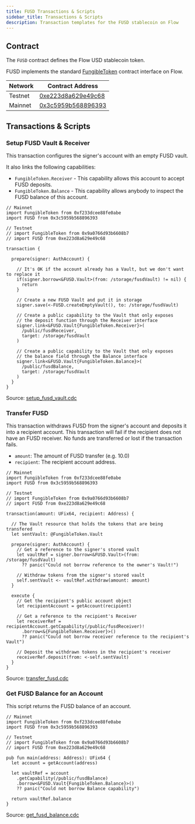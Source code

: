 ```yaml
---
title: FUSD Transactions & Scripts
sidebar_title: Transactions & Scripts
description: Transaction templates for the FUSD stablecoin on Flow 
---
```


## Contract

The `FUSD` contract defines the Flow USD stablecoin token.

FUSD implements the standard [FungibleToken](/core-contracts/fungible-token/)
contract interface on Flow.

| Network  | Contract Address     |
| -------- | -------------------- |
| Testnet  | [0xe223d8a629e49c68](https://flow-view-source.com/testnet/account/0xe223d8a629e49c68/contract/FUSD) |
| Mainnet  | [0x3c5959b568896393](https://flowscan.org/contract/A.3c5959b568896393.FUSD) |

## Transactions & Scripts

### Setup FUSD Vault & Receiver

This transaction configures the signer's account
with an empty FUSD vault.

It also links the following capabilities:

- `FungibleToken.Receiver` - This capability allows this account to accept FUSD deposits.
- `FungibleToken.Balance` - This capability allows anybody to inspect the FUSD balance of this account.

```cadence:title=setup_fusd_vault.cdc
// Mainnet
import FungibleToken from 0xf233dcee88fe0abe
import FUSD from 0x3c5959b568896393

// Testnet
// import FungibleToken from 0x9a0766d93b6608b7
// import FUSD from 0xe223d8a629e49c68

transaction {

  prepare(signer: AuthAccount) {

    // It's OK if the account already has a Vault, but we don't want to replace it
    if(signer.borrow<&FUSD.Vault>(from: /storage/fusdVault) != nil) {
      return
    }
    
    // Create a new FUSD Vault and put it in storage
    signer.save(<-FUSD.createEmptyVault(), to: /storage/fusdVault)

    // Create a public capability to the Vault that only exposes
    // the deposit function through the Receiver interface
    signer.link<&FUSD.Vault{FungibleToken.Receiver}>(
      /public/fusdReceiver,
      target: /storage/fusdVault
    )

    // Create a public capability to the Vault that only exposes
    // the balance field through the Balance interface
    signer.link<&FUSD.Vault{FungibleToken.Balance}>(
      /public/fusdBalance,
      target: /storage/fusdVault
    )
  }
}
```

Source: [setup\_fusd\_vault.cdc](https://github.com/onflow/fusd/blob/main/transactions/setup_fusd_vault.cdc)

### Transfer FUSD

This transaction withdraws FUSD from the signer's
account and deposits it into a recipient account.
This transaction will fail if the recipient 
does not have an FUSD receiver.
No funds are transferred or lost if the transaction fails.

- `amount`: The amount of FUSD transfer (e.g. 10.0)
- `recipient`: The recipient account address.

```cadence:title=transfer_fusd.cdc
// Mainnet
import FungibleToken from 0xf233dcee88fe0abe
import FUSD from 0x3c5959b568896393

// Testnet
// import FungibleToken from 0x9a0766d93b6608b7
// import FUSD from 0xe223d8a629e49c68

transaction(amount: UFix64, recipient: Address) {

  // The Vault resource that holds the tokens that are being transfered
  let sentVault: @FungibleToken.Vault

  prepare(signer: AuthAccount) {
    // Get a reference to the signer's stored vault
    let vaultRef = signer.borrow<&FUSD.Vault>(from: /storage/fusdVault)
      ?? panic("Could not borrow reference to the owner's Vault!")

    // Withdraw tokens from the signer's stored vault
    self.sentVault <- vaultRef.withdraw(amount: amount)
  }

  execute {
    // Get the recipient's public account object
    let recipientAccount = getAccount(recipient)

    // Get a reference to the recipient's Receiver
    let receiverRef = recipientAccount.getCapability(/public/fusdReceiver)!
      .borrow<&{FungibleToken.Receiver}>()
      ?? panic("Could not borrow receiver reference to the recipient's Vault")

    // Deposit the withdrawn tokens in the recipient's receiver
    receiverRef.deposit(from: <-self.sentVault)
  }
}
```

Source: [transfer_fusd.cdc](https://github.com/onflow/fusd/blob/main/transactions/transfer_fusd.cdc)

### Get FUSD Balance for an Account

This script returns the FUSD balance of an account.

```cadence:title=get_fusd_balance.cdc
// Mainnet
import FungibleToken from 0xf233dcee88fe0abe
import FUSD from 0x3c5959b568896393

// Testnet
// import FungibleToken from 0x9a0766d93b6608b7
// import FUSD from 0xe223d8a629e49c68

pub fun main(address: Address): UFix64 {
  let account = getAccount(address)

  let vaultRef = account
    .getCapability(/public/fusdBalance)
    .borrow<&FUSD.Vault{FungibleToken.Balance}>()
    ?? panic("Could not borrow Balance capability")

  return vaultRef.balance
}
```

Source: [get\_fusd\_balance.cdc](https://github.com/onflow/fusd/blob/main/transactions/scripts/get_fusd_balance.cdc)

